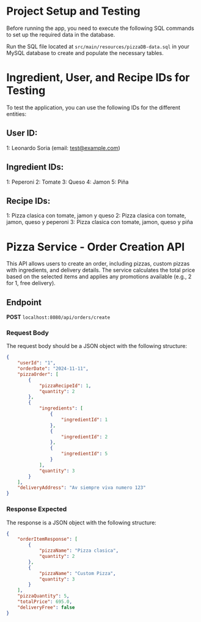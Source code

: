 # Project Setup and Testing

Before running the app, you need to execute the following SQL commands to set up the required data in the database.

Run the SQL file located at `src/main/resources/pizzaDB-data.sql` in your MySQL database to create and populate the necessary tables.

# Ingredient, User, and Recipe IDs for Testing
To test the application, you can use the following IDs for the different entities:

## User ID:
1: Leonardo Soria (email: test@example.com)
## Ingredient IDs:
1: Peperoni
2: Tomate
3: Queso
4: Jamon
5: Piña
## Recipe IDs:
1: Pizza clasica con tomate, jamon y queso
2: Pizza clasica con tomate, jamon, queso y peperoni
3: Pizza clasica con tomate, jamon, queso y piña

# Pizza Service - Order Creation API

This API allows users to create an order, including pizzas, custom pizzas with ingredients, and delivery details. The service calculates the total price based on the selected items and applies any promotions available (e.g., 2 for 1, free delivery).

## Endpoint

**POST** `localhost:8080/api/orders/create`

### **Request Body**

The request body should be a JSON object with the following structure:

```json
{
    "userId": "1",
    "orderDate": "2024-11-11",
    "pizzaOrder": [
        {
            "pizzaRecipeId": 1,
            "quantity": 2
        },
        {
            "ingredients": [
                {
                    "ingredientId": 1
                },
                {
                    "ingredientId": 2
                },
                {
                    "ingredientId": 5
                }
            ],
            "quantity": 3
        }
    ],
    "deliveryAddress": "Av siempre viva numero 123"
}
```

### **Response Expected**

The response is a JSON object with the following structure:
```json
{
    "orderItemResponse": [
        {
            "pizzaName": "Pizza clasica",
            "quantity": 2
        },
        {
            "pizzaName": "Custom Pizza",
            "quantity": 3
        }
    ],
    "pizzaQuantity": 5,
    "totalPrice": 695.0,
    "deliveryFree": false
}
```



